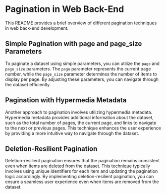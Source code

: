 # Pagination in Web Back-End

This README provides a brief overview of different pagination techniques in web back-end development.

## Simple Pagination with page and page_size Parameters

To paginate a dataset using simple parameters, you can utilize the `page` and `page_size` parameters. The `page` parameter represents the current page number, while the `page_size` parameter determines the number of items to display per page. By adjusting these parameters, you can navigate through the dataset efficiently.

## Pagination with Hypermedia Metadata

Another approach to pagination involves utilizing hypermedia metadata. Hypermedia metadata provides additional information about the dataset, such as the total number of pages, the current page, and links to navigate to the next or previous pages. This technique enhances the user experience by providing a more intuitive way to navigate through the dataset.

## Deletion-Resilient Pagination

Deletion-resilient pagination ensures that the pagination remains consistent even when items are deleted from the dataset. This technique typically involves using unique identifiers for each item and updating the pagination logic accordingly. By implementing deletion-resilient pagination, you can ensure a seamless user experience even when items are removed from the dataset.
